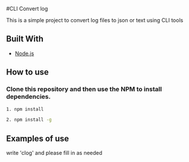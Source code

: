 #CLI Convert log

This is a simple project to convert log files to json or text using CLI tools

## Built With
* [Node.js](https://nodejs.org/en/)

## How to use
### Clone this repository and then use the NPM to install dependencies.

```bash
1. npm install
```

```bash
2. npm install -g
```

## Examples of use

write 'clog' and please fill in as needed
